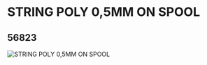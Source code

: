 # STRING POLY 0,5MM ON SPOOL
## 56823
![STRING POLY 0,5MM ON SPOOL](https://lc-www-live-s.legocdn.com/media/bricks/5/2/4297719.jpg)